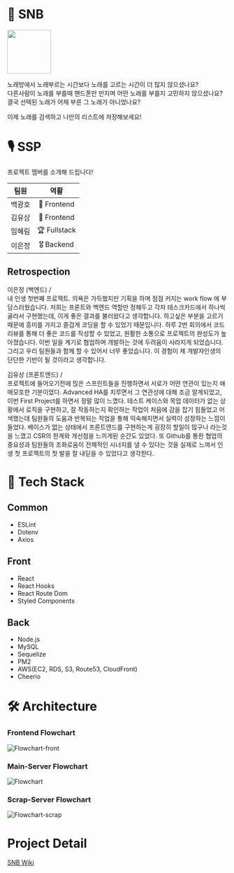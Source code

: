# 🎤 SNB

<img src="https://songnumberbook.ga/static/media/snb_logo.3845d09d.png" height="100px" />

노래방에서 노래부르는 시간보다 노래를 고르는 시간이 더 많지 않으셨나요?   
다른사람이 노래를 부를때 핸드폰만 만지며 어떤 노래를 부를지 고민하지 않으셨나요?   
결국 선택된 노래가 어제 부른 그 노래가 아니었나요?   

이제 노래를 검색하고 나만의 리스트에 저장해보세요!

# 🎙 SSP

프로젝트 멤버를 소개해 드립니다!

|팀원|역활|
|:------:|:---:|
|백광호|🏅 Frontend|
|김유상|🏅 Frontend|
|임혜림|🏆 Fullstack|
|이은정|🎖 Backend|

## Retrospection

이은정 (백엔드) /  
내 인생 첫번째 프로젝트. 
의욕은 가득했지만 기획을 하며 점점 커지는 work flow 에 부담스러웠습니다. 
저희는 프론트와 백엔드 역할만 정해두고 각자 테스크카드에서 하나씩 골라서 구현했는데, 이게 좋은 결과를 불러왔다고 생각합니다. 
하고싶은 부분을 고르기 때문에 흥미를 가지고 즐겁게 코딩을 할 수 있었기 때문입니다. 
하루 2번 회의에서 코드리뷰를 통해 더 좋은 코드를 작성할 수 있었고, 원활한 소통으로 프로젝트의 완성도가 높아졌습니다. 
이번 일을 계기로 협업하며 개발하는 것에 두려움이 사라지게 되었습니다. 그리고 우리 팀원들과 함께 할 수 있어서 너무 좋았습니다. 
이 경험이 제 개발자인생의 단단한 기반이 될 것이라고 생각합니다.

김유상 (프론트엔드) /  
프로젝트에 들어오기전에 믾은 스프린트들을 진행하면서 서로가 어떤 연관이 있는지 애매모호한 기분이었다.
Advanced HA를 치루면서 그 연관성에 대해 조금 알게되었고,  이번 First Project를 하면서 정말 많이 느꼈다.
테스트 케이스와 목업 데이터가 없는 상황에서 로직을 구현하고, 잘 작동하는지 확인하는 작업이 처음에 감을 잡기 힘들었고 어색했는데 팀원들의 도움과 반복되는 작업을 통해 익숙해지면서
실력이 성장하는 느낌이 들었다. 베이스가 없는 상태에서 프론트엔드를 구현하는게 굉장히 할일이 많구나 라는것을 느꼈고 CSR의 한계와 개선점을 느끼게된 순간도 있었다.
또 Github를 통한 협업의 중요성과 팀원들의 조화로움이 전체적인 시너지를 낼 수 있다는 것을 실제로 느껴서  인생 첫 프로젝트의 첫 발을 잘 내딛을 수 있었다고 생각한다.


# 💾 Tech Stack

## Common
- ESLint
- Dotenv
- Axios

## Front
- React
- React Hooks
- React Route Dom
- Styled Components

## Back
- Node.js
- MySQL
- Sequelize
- PM2
- AWS(EC2, RDS, S3, Route53, CloudFront)
- Cheerio

# 🛠 Architecture

### Frontend Flowchart

![Flowchart-front](https://user-images.githubusercontent.com/72400381/112439584-a2ba7a80-8d8c-11eb-8404-7d1f71c6a9ca.jpeg)

### Main-Server Flowchart

![Flowchart](https://user-images.githubusercontent.com/72400381/112439224-33dd2180-8d8c-11eb-8150-088b0a3c717d.jpeg)

### Scrap-Server Flowchart

![Flowchart-scrap](https://user-images.githubusercontent.com/72400381/112439434-70a91880-8d8c-11eb-9a26-ec4aca82a9b0.jpeg)

# Project Detail

[SNB Wiki](https://github.com/codestates/SNB-server/wiki)
